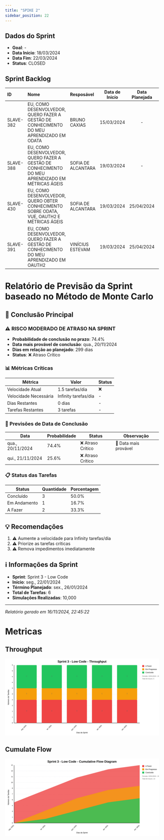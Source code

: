 ```yaml
---
title: "SPIKE 2"
sidebar_position: 22
---
```

## Dados do Sprint
* **Goal**: -
* **Data Início**: 18/03/2024
* **Data Fim**: 22/03/2024
* **Status**: CLOSED

## Sprint Backlog

|ID |Nome |Resposável |Data de Inicío | Data Planejada | Status|
|:----    |:----|:--------  |:-------:       | :----------:  | :---: |
|SLAVE-382|EU, COMO DESENVOLVEDOR, QUERO FAZER A GESTÃO DE CONHECIMENTO DO MEU APRENDIZADO EM ODATA|BRUNO CAXIAS|15/03/2024|-|CONCLUÍDO|
|SLAVE-388|EU, COMO DESENVOLVEDOR, QUERO FAZER A GESTÃO DE CONHECIMENTO DO MEU APRENDIZADO EM MÉTRICAS ÁGEIS|SOFIA DE ALCANTARA|19/03/2024|-|CONCLUÍDO|
|SLAVE-430|EU, COMO DESENVOLVEDOR, QUERO OBTER CONHECIMENTO SOBRE ODATA, VUE, OAUTH2 E MÉTRICAS ÁGEIS|SOFIA DE ALCANTARA|19/03/2024|25/04/2024|EM ANDAMENTO|
|SLAVE-391|EU, COMO DESENVOLVEDOR, QUERO FAZER A GESTÃO DE CONHECIMENTO DO MEU APRENDIZADO EM OAUTH2|VINÍCIUS ESTEVAM|19/03/2024|25/04/2024|CONCLUÍDO|

# Relatório de Previsão da Sprint baseado no Método de Monte Carlo

## 🎯 Conclusão Principal

### ⚠️ RISCO MODERADO DE ATRASO NA SPRINT

- **Probabilidade de conclusão no prazo**: 74.4%
- **Data mais provável de conclusão**: qua., 20/11/2024
- **Dias em relação ao planejado**: 299 dias
- **Status**: ❌ Atraso Crítico

### 📊 Métricas Críticas

| Métrica | Valor | Status |
|---------|--------|--------|
| Velocidade Atual | 1.5 tarefas/dia | ❌ |
| Velocidade Necessária | Infinity tarefas/dia | - |
| Dias Restantes | 0 dias | - |
| Tarefas Restantes | 3 tarefas | - |

### 📅 Previsões de Data de Conclusão

| Data | Probabilidade | Status | Observação |
|------|---------------|---------|------------|
| qua., 20/11/2024 | 74.4% | ❌ Atraso Crítico | 📍 Data mais provável |
| qui., 21/11/2024 | 25.6% | ❌ Atraso Crítico |  |

### 📋 Status das Tarefas

| Status | Quantidade | Porcentagem |
|--------|------------|-------------|
| Concluído | 3 | 50.0% |
| Em Andamento | 1 | 16.7% |
| A Fazer | 2 | 33.3% |

## 💡 Recomendações

1. ⚠️ Aumente a velocidade para Infinity tarefas/dia
2. ⚠️ Priorize as tarefas críticas
3. ⚠️ Remova impedimentos imediatamente

## ℹ️ Informações da Sprint

- **Sprint**: Sprint 3 - Low Code
- **Início**: seg., 22/01/2024
- **Término Planejado**: sex., 26/01/2024
- **Total de Tarefas**: 6
- **Simulações Realizadas**: 10,000

---
*Relatório gerado em 16/11/2024, 22:45:22*

# Metricas
## Throughput
![Exemplo de SVG](./charts/throughput-22.svg)
##  Cumulate Flow
![Exemplo de SVG](./charts/cfd-22.svg)

